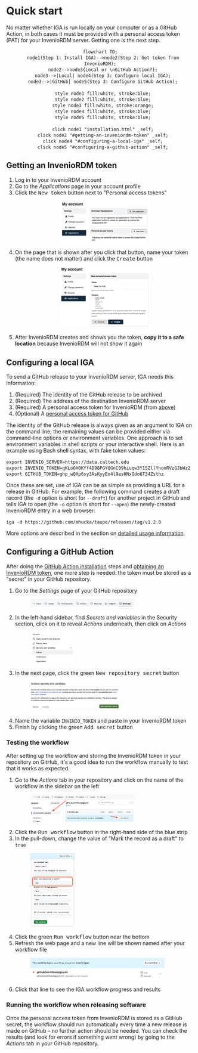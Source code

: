# Quick start

No matter whether IGA is run locally on your computer or as a GitHub Action, in both cases it must be provided with a personal access token (PAT) for your InvenioRDM server. Getting one is the next step.

<div align="center">

```{mermaid}
flowchart TD;
  node1(Step 1: Install IGA)-->node2(Step 2: Get token from InvenioRDM);
  node2-->node3{Local or \nGitHub Action?};
  node3-->|Local| node4(Step 3: Configure local IGA);
  node3-->|GitHub| node5(Step 3: Configure GitHub Action);

  style node1 fill:white, stroke:blue;
  style node2 fill:white, stroke:blue;
  style node3 fill:white, stroke:orange;
  style node4 fill:white, stroke:blue;
  style node5 fill:white, stroke:blue;

  click node1 "installation.html" _self;
  click node2 "#getting-an-inveniordm-token" _self;
  click node4 "#configuring-a-local-iga" _self;
  click node5 "#configuring-a-github-action" _self;
```

</div>


## Getting an InvenioRDM token

1. Log in to your InvenioRDM account
2. Go to the _Applications_ page in your account profile
3. Click the <kbd>New token</kbd> button next to "Personal access tokens"<p align="center"><img src="_static/media/get-invenio-pat.png" width="50%"></p>
4. On the page that is shown after you click that button, name your token (the name does not matter) and click the <kbd>Create</kbd> button<p align="center"><img src="_static/media/new-pat.png" width="50%"></p>
5. After InvenioRDM creates and shows you the token, **copy it to a safe location** because InvenioRDM will not show it again

## Configuring a local IGA

To send a GitHub release to your InvenioRDM server, IGA needs this information:
1. (Required) The identity of the GitHub release to be archived
2. (Required) The address of the destination InvenioRDM server
3. (Required) A personal access token for InvenioRDM (from [above](#getting-an-inveniordm-token))
4. (Optional) A [personal access token for GitHub](https://docs.github.com/en/enterprise-server@3.4/authentication/keeping-your-account-and-data-secure/creating-a-personal-access-token)

The identity of the GitHub release is always given as an argument to IGA on the command line; the remaining values can be provided either via command-line options or environment variables. One approach is to set environment variables in shell scripts or your interactive shell. Here is an example using Bash shell syntax, with fake token values:
```shell
export INVENIO_SERVER=https://data.caltech.edu
export INVENIO_TOKEN=qKLoOH0KYf4D98PGYQGnC09hiuqw3Y1SZllYnonRVzGJbWz2
export GITHUB_TOKEN=ghp_wQXp6sy3AsKyyEo4l9esHNxOdo6T34Zsthz
```

Once these are set, use of IGA can be as simple as providing a URL for a release in GitHub. For example, the following command creates a draft record (the `-d` option is short for `--draft`) for another project in GitHub and tells IGA to open (the `-o` option is short for `--open`) the newly-created InvenioRDM entry in a web browser:
```shell
iga -d https://github.com/mhucka/taupe/releases/tag/v1.2.0
```

More options are described in the section on [detailed usage information](cli-usage.md).


## Configuring a GitHub Action

After doing the [GitHub Action installation](installation.md) steps and [obtaining an InvenioRDM token](#getting-an-inveniordm-token), one more step is needed: the token must be stored as a "secret" in your GitHub repository.

1. Go to the _Settings_ page of your GitHub repository <figure><img src="https://github.com/caltechlibrary/iga/raw/main/docs/_static/media/github-tabs.png" width="70%"></figure>
2. In the left-hand sidebar, find _Secrets and variables_ in the Security section, click on it to reveal _Actions_ underneath, then click on _Actions_<figure><img src="https://github.com/caltechlibrary/iga/raw/main/docs/_static/media/github-sidebar-secrets.png" width="30%"></figure>
3. In the next page, click the green <kbd>New repository secret</kbd> button<figure><img src="https://github.com/caltechlibrary/iga/raw/main/docs/_static/media/github-secrets.png" width="60%"></figure>
4. Name the variable `INVENIO_TOKEN` and paste in your InvenioRDM token
5. Finish by clicking the green <kbd>Add secret</kbd> button

### Testing the workflow

After setting up the workflow and storing the InvenioRDM token in your repository on GitHub, it's a good idea to run the workflow manually to test that it works as expected.

1. Go to the _Actions_ tab in your repository and click on the name of the workflow in the sidebar on the left<figure><img src="https://github.com/caltechlibrary/iga/raw/main/docs/_static/media/github-run-workflow.png" width="70%"></figure>
2. Click the <kbd>Run workflow</kbd> button in the right-hand side of the blue strip
3. In the pull-down, change the value of "Mark the record as a draft" to `true`<figure><img src="https://github.com/caltechlibrary/iga/raw/main/docs/_static/media/github-workflow-options.png" width="30%"></figure>
4. Click the green <kbd>Run workflow</kbd> button near the bottom
5. Refresh the web page and a new line will be shown named after your workflow file<figure><img src="https://github.com/caltechlibrary/iga/raw/main/docs/_static/media/github-running-workflow.png" width="90%"></figure>
6. Click that line to see the IGA workflow progress and results


### Running the workflow when releasing software

Once the personal access token from InvenioRDM is stored as a GitHub secret, the workflow should run automatically every time a new release is made on GitHub &ndash; no further action should be needed. You can check the results (and look for errors if something went wrong) by going to the _Actions_ tab in your GitHub repository.
